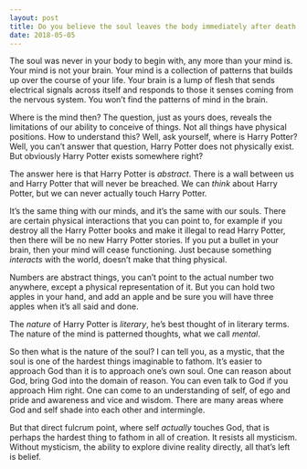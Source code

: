 ```yaml
---
layout: post
title: Do you believe the soul leaves the body immediately after death, or do you think there’s some lag time?
date: 2018-05-05
---
```


<p>The soul was never in your body to begin with, any more than your mind is. Your mind is not your brain. Your mind is a collection of patterns that builds up over the course of your life. Your brain is a lump of flesh that sends electrical signals across itself and responds to those it senses coming from the nervous system. You won’t find the patterns of mind in the brain.</p><p>Where is the mind then? The question, just as yours does, reveals the limitations of our ability to conceive of things. Not all things have physical positions. How to understand this? Well, ask yourself, where is Harry Potter? Well, you can’t answer that question, Harry Potter does not physically exist. But obviously Harry Potter exists somewhere right?</p><p>The answer here is that Harry Potter is <i>abstract</i>. There is a wall between us and Harry Potter that will never be breached. We can <i>think</i> about Harry Potter, but we can never actually touch Harry Potter.</p><p>It’s the same thing with our minds, and it’s the same with our souls. There are certain physical interactions that you can point to, for example if you destroy all the Harry Potter books and make it illegal to read Harry Potter, then there will be no new Harry Potter stories. If you put a bullet in your brain, then your mind will cease functioning. Just because something <i>interacts</i> with the world, doesn’t make that thing physical.</p><p>Numbers are abstract things, you can’t point to the actual number two anywhere, except a physical representation of it. But you can hold two apples in your hand, and add an apple and be sure you will have three apples when it’s all said and done.</p><p>The <i>nature</i> of Harry Potter is <i>literary</i>, he’s best thought of in literary terms. The nature of the mind is patterned thoughts, what we call <i>mental</i>.</p><p>So then what is the nature of the soul? I can tell you, as a mystic, that the soul is one of the hardest things imaginable to fathom. It’s easier to approach God than it is to approach one’s own soul. One can reason about God, bring God into the domain of reason. You can even talk to God if you approach Him right. One can come to an understanding of self, of ego and pride and awareness and vice and wisdom. There are many areas where God and self shade into each other and intermingle.</p><p>But that direct fulcrum point, where self <i>actually</i> touches God, that is perhaps the hardest thing to fathom in all of creation. It resists all mysticism. Without mysticism, the ability to explore divine reality directly, all that’s left is belief.</p>
